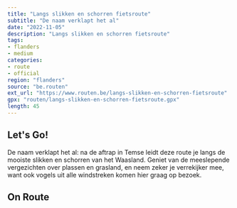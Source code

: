 ```yaml
---
title: "Langs slikken en schorren fietsroute"
subtitle: "De naam verklapt het al"
date: "2022-11-05"
description: "Langs slikken en schorren fietsroute"
tags:
- flanders
- medium
categories:
- route
- official
region: "flanders"
source: "be.routen"
ext_url: "https://www.routen.be/langs-slikken-en-schorren-fietsroute"
gpx: "routen/langs-slikken-en-schorren-fietsroute.gpx"
length: 45
---
```


## Let's Go!

De naam verklapt het al: na de aftrap in Temse leidt deze route je langs de mooiste slikken en schorren van het Waasland. Geniet van de meeslepende vergezichten over plassen en grasland, en neem zeker je verrekijker mee, want ook vogels uit alle windstreken komen hier graag op bezoek.

## On Route


